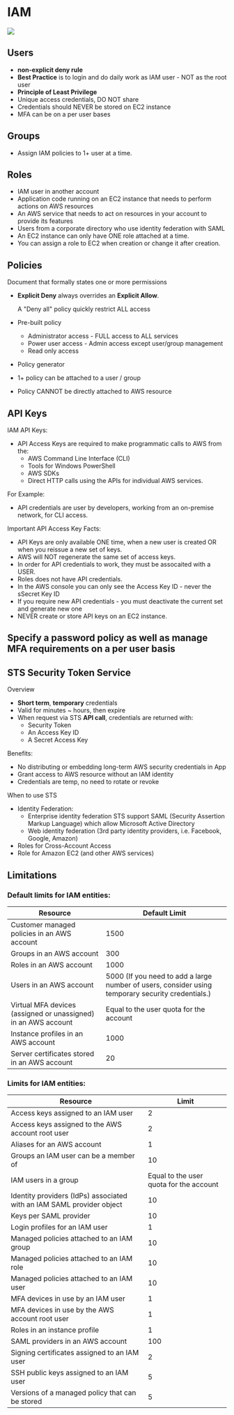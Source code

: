# IAM

![](https://github.com/lannyzhujin/AWS_CSA_Feb_2018/blob/master/AWS_CSA-Associate/img/IAM.PNG)

## Users

 - **non-explicit deny rule**
 - **Best Practice** is to login and do daily work as IAM user - NOT as the root user
 - **Principle of Least Privilege**
 - Unique access credentials, DO NOT share
 - Credentials should NEVER be stored on EC2 instance
 - MFA can be on a per user bases

## Groups

 - Assign IAM policies to 1+ user at a time.

## Roles

 - IAM user in another account
 - Application code running on an EC2 instance that needs to perform actions on AWS resources
 - An AWS service that needs to act on resources in your account to provide its features
 - Users from a corporate directory who use identity federation with SAML
 - An EC2 instance can only have ONE role attached at a time.
 - You can assign a role to EC2 when creation or change it after creation.

## Policies

   Document that formally states one or more permissions

 - **Explicit Deny** always overrides an **Explicit Allow**.

      A "Deny all" policy quickly restrict ALL access

 - Pre-built policy
    - Administrator access - FULL access to ALL services
    - Power user access - Admin access except user/group management
    - Read only access

 - Policy generator

 - 1+ policy can be attached to a user / group 

 - Policy CANNOT be directly attached to AWS resource

## API Keys

IAM API Keys: 
 - API Access Keys are required to make programmatic calls to AWS from the: 
   - AWS Command Line Interface (CLI)
   - Tools for Windows PowerShell
   - AWS SDKs
   - Direct HTTP calls using the APIs for individual AWS services. 

For Example:
  -  API credentials are user by developers, working from an on-premise network, for CLI access. 

Important API Access Key Facts:
 - API Keys are only available ONE time, when a new user is created OR when you reissue a new set of keys.
 - AWS will NOT regenerate the same set of access keys.
 - In order for API credentials to work, they must be assocaited with a USER.
 - Roles does not have API credentials.
 - In the AWS console you can only see the Access Key ID - never the sSecret Key ID
 - If you require new API credentials - you must deactivate the current set and generate new one
 - NEVER create or store API keys on an EC2 instance. 

## Specify a password policy as well as manage MFA requirements on a per user basis

## STS Security Token Service 
Overview  
 - **Short term**, **temporary** credentials
 - Valid for minutes ~ hours, then expire
 - When request via STS **API call**, credentials are returned with:
    - Security Token
    - An Access Key ID
    - A Secret Access Key

Benefits:
 - No distributing or embedding long-term AWS security credentials in App
 - Grant access to AWS resource without an IAM identity
 - Credentials are temp, no need to rotate or revoke 

When to use STS
 - Identity Federation:
     - Enterprise identity federation
           STS support SAML (Security Assertion Markup Language) which allow Microsoft Active Directory
     - Web identity federation (3rd party identity providers, i.e. Facebook, Google, Amazon)
 - Roles for Cross-Account Access
 - Role for Amazon EC2 (and other AWS services)

## Limitations
### Default limits for IAM entities:

Resource	| Default Limit 
------ | ------
Customer managed policies in an AWS account	| 1500
Groups in an AWS account	| 300
Roles in an AWS account	| 1000
Users in an AWS account	 | 5000 (If you need to add a large number of users, consider using temporary security credentials.)
Virtual MFA devices (assigned or unassigned) in an AWS account | 	Equal to the user quota for the account
Instance profiles in an AWS account	| 1000
Server certificates stored in an AWS account |	20

### Limits for IAM entities:

Resource	 | Limit
------ | ------
Access keys assigned to an IAM user	| 2
Access keys assigned to the AWS account root user	| 2
Aliases for an AWS account	| 1
Groups an IAM user can be a member of	| 10
IAM users in a group	| Equal to the user quota for the account
Identity providers (IdPs) associated with an IAM SAML provider object	| 10
Keys per SAML provider	| 10
Login profiles for an IAM user	| 1
Managed policies attached to an IAM group	| 10
Managed policies attached to an IAM role	| 10
Managed policies attached to an IAM user	| 10
MFA devices in use by an IAM user	| 1
MFA devices in use by the AWS account root user	| 1
Roles in an instance profile	| 1
SAML providers in an AWS account	| 100
Signing certificates assigned to an IAM user| 	2
SSH public keys assigned to an IAM user	| 5
Versions of a managed policy that can be stored	| 5
